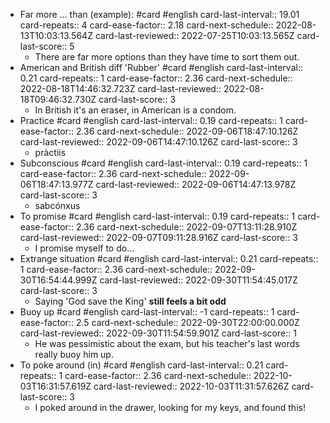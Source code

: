 - Far more ... than (example): #card #english
  card-last-interval:: 19.01
  card-repeats:: 4
  card-ease-factor:: 2.18
  card-next-schedule:: 2022-08-13T10:03:13.564Z
  card-last-reviewed:: 2022-07-25T10:03:13.565Z
  card-last-score:: 5
	- There are far more options than they have time to sort them out.
- American and British diff 'Rubber' #card #english
  card-last-interval:: 0.21
  card-repeats:: 1
  card-ease-factor:: 2.36
  card-next-schedule:: 2022-08-18T14:46:32.723Z
  card-last-reviewed:: 2022-08-18T09:46:32.730Z
  card-last-score:: 3
	- In British it's an eraser, in American is a condom.
- Practice #card #english
  card-last-interval:: 0.19
  card-repeats:: 1
  card-ease-factor:: 2.36
  card-next-schedule:: 2022-09-06T18:47:10.126Z
  card-last-reviewed:: 2022-09-06T14:47:10.126Z
  card-last-score:: 3
	- pràctiis
- Subconscious #card #english
  card-last-interval:: 0.19
  card-repeats:: 1
  card-ease-factor:: 2.36
  card-next-schedule:: 2022-09-06T18:47:13.977Z
  card-last-reviewed:: 2022-09-06T14:47:13.978Z
  card-last-score:: 3
	- sabcónxus
- To promise #card #english
  card-last-interval:: 0.19
  card-repeats:: 1
  card-ease-factor:: 2.36
  card-next-schedule:: 2022-09-07T13:11:28.910Z
  card-last-reviewed:: 2022-09-07T09:11:28.916Z
  card-last-score:: 3
	- I promise myself to do...
- Extrange situation #card #english
  card-last-interval:: 0.21
  card-repeats:: 1
  card-ease-factor:: 2.36
  card-next-schedule:: 2022-09-30T16:54:44.999Z
  card-last-reviewed:: 2022-09-30T11:54:45.017Z
  card-last-score:: 3
	- Saying 'God save the King' **still feels a bit odd**
- Buoy up #card #english
  card-last-interval:: -1
  card-repeats:: 1
  card-ease-factor:: 2.5
  card-next-schedule:: 2022-09-30T22:00:00.000Z
  card-last-reviewed:: 2022-09-30T11:54:59.901Z
  card-last-score:: 1
	- He was pessimistic about the exam, but his teacher's last words really buoy him up.
- To poke around (in) #card #english
  card-last-interval:: 0.21
  card-repeats:: 1
  card-ease-factor:: 2.36
  card-next-schedule:: 2022-10-03T16:31:57.619Z
  card-last-reviewed:: 2022-10-03T11:31:57.626Z
  card-last-score:: 3
	- I poked around in the drawer, looking for my keys, and found this!